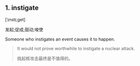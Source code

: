 ## 1. instigate

[ˈɪnstɪˌɡet]

发起;促成;鼓动;唆使

Someone who instigates an event causes it to happen.

> It would not prove worthwhile to instigate a nuclear attack.
> 
> 挑起核攻击最终是不值得的。
